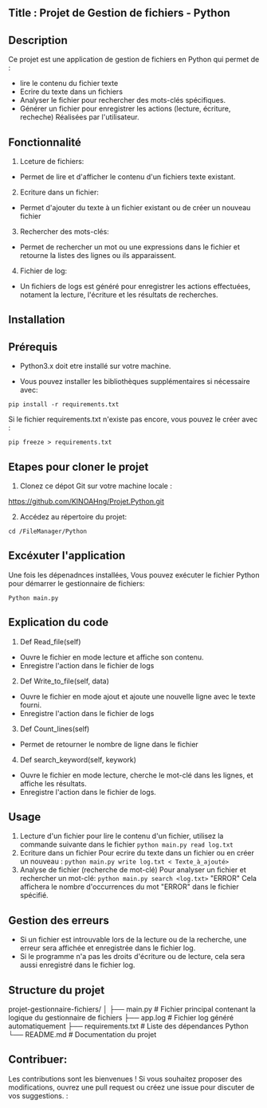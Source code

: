 ## Title : Projet de Gestion de fichiers - Python




## Description 

Ce projet est une application de gestion de fichiers en Python qui permet de :

- lire le contenu du fichier texte 
- Ecrire du texte dans un fichiers 
- Analyser le fichier pour rechercher des mots-clés spécifiques.
- Générer un fichier pour enregistrer les actions (lecture, écriture, recheche) Réalisées par l'utilisateur.
## Fonctionnalité

1. Lceture de fichiers:
- Permet de lire et d'afficher le contenu d'un fichiers texte existant.
2. Ecriture dans un fichier:
- Permet d'ajouter du texte à un fichier existant ou de créer un nouveau fichier
3. Rechercher des mots-clés:
- Permet de rechercher un mot ou une expressions dans le fichier et retourne la listes des lignes ou ils apparaissent.
4. Fichier de log:
- Un fichiers de logs est généré pour enregistrer les actions effectuées, notament la lecture, l'écriture et les résultats de recherches. 

## Installation

## Prérequis 

- Python3.x doit etre installé sur votre machine.

- Vous pouvez installer les bibliothèques supplémentaires si nécessaire avec:

``pip install -r requirements.txt``

Si le fichier requirements.txt n'existe pas encore, vous pouvez le créer avec :

``pip freeze > requirements.txt``

## Etapes pour cloner le projet

1. Clonez ce dépot Git sur votre machine locale : 

https://github.com/KINOAHng/Projet.Python.git

2. Accédez au répertoire du projet:

``cd /FileManager/Python``

## Excéxuter l'application

Une fois les dépenadnces installées, Vous pouvez exécuter le fichier Python pour démarrer le gestionnaire de fichiers:

``Python main.py``


    
## Explication du code

1. Def Read_file(self)
- Ouvre le fichier en mode lecture et affiche son contenu.
- Enregistre l'action dans le fichier de logs
2. Def Write_to_file(self, data)
- Ouvre le fichier en mode ajout et ajoute une nouvelle ligne avec le texte fourni.
- Enregistre l'action dans le fichier de logs
 3. Def Count_lines(self)
- Permet de retourner le nombre de ligne dans le fichier
4. Def search_keyword(self, keywork)
- Ouvre le fichier en mode lecture, cherche le mot-clé dans les lignes, et affiche les résultats.
- Enregistre l'action dans le fichier de logs.                                                                                                             

## Usage 

1. Lecture d'un fichier
pour lire le contenu d'un fichier, utilisez la commande suivante dans le fichier
``python main.py read log.txt``
2. Ecriture dans un fichier
Pour ecrire du texte dans un fichier ou en créer un nouveau :
``python main.py write log.txt < Texte_à_ajouté>``
3. Analyse de fichier (recherche de mot-clé)
Pour analyser un fichier et rechercher un mot-clé:
``python main.py search <log.txt>`` "ERROR"
Cela affichera le nombre d'occurrences du mot "ERROR" dans le fichier spécifié.

## Gestion des erreurs
- Si un fichier est introuvable lors de la lecture ou de la recherche, une erreur sera affichée et enregistrée dans le fichier log.
- Si le programme n'a pas les droits d'écriture ou de lecture, cela sera aussi enregistré dans le fichier log.

## Structure du projet

 projet-gestionnaire-fichiers/
│
├── main.py                 # Fichier principal contenant la logique du gestionnaire de fichiers
├── app.log                 # Fichier log généré automatiquement
├── requirements.txt         # Liste des dépendances Python
└── README.md                # Documentation du projet

## Contribuer:
Les contributions sont les bienvenues ! Si vous souhaitez proposer des modifications, ouvrez une pull request ou créez une issue pour discuter de vos suggestions. :
